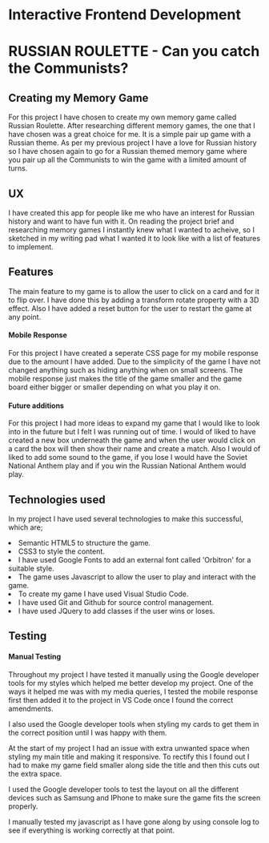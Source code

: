 <h1>Interactive Frontend Development</h1>
<h1>RUSSIAN ROULETTE - Can you catch the Communists?</h1>

<h2>Creating my Memory Game</h2>

<p>For this project I have chosen to create my own memory game called Russian Roulette. After researching different memory games, the one that I have chosen was a great choice for me. It is a simple pair up game with a Russian theme. As per my previous project I have a love for Russian history so I have chosen again to go for a Russian themed memory game where you pair up all the Communists to win the game with a limited amount of turns.</p>

<h2>UX</h2>

<p>I have created this app for people like me who have an interest for Russian history and want to have fun with it. On reading the project brief and researching memory games I instantly knew what I wanted to acheive, so I sketched in my writing pad what I wanted it to look like with a list of features to implement.</p>

<h2>Features</h2>

<p>The main feature to my game is to allow the user to click on a card and for it to flip over. I have done this by adding a transform rotate property with a 3D effect. Also I have added a reset button for the user to restart the game at any point.</p>

<h4>Mobile Response</h4>

<p>For this project I have created a seperate CSS page for my mobile response due to the amount I have added. Due to the simplicity of the game I have not changed anything such as hiding anything when on small screens. The mobile response just makes the title of the game smaller and the game board either bigger or smaller depending on what you play it on.</p>

<h4>Future additions</h4>

<p>For this project I had more ideas to expand my game that I would like to look into in the future but I felt I was running out of time. I would of liked to have created a new box underneath the game and when the user would click on a card the box will then show their name and create a match. Also I would of liked to add some sound to the game, if you lose I would have the Soviet National Anthem play and if you win the Russian National Anthem would play.</p>

<h2>Technologies used</h2>

<p>In my project I have used several technologies to make this successful, which are;</p>

<li>Semantic HTML5 to structure the game.</li>
<li>CSS3 to style the content.</li>
<li>I have used Google Fonts to add an external font called 'Orbitron' for a suitable style.</li>
<li>The game uses Javascript to allow the user to play and interact with the game.</li>
<li>To create my game I have used Visual Studio Code.</li>
<li>I have used Git and Github for source control management.</li>
<li>I have used JQuery to add classes if the user wins or loses.</li>

<h2>Testing</h2>

<h4>Manual Testing</h4>

<p>Throughout my project I have tested it manually using the Google developer tools for my styles which helped me better develop my project. One of the ways it helped me was with my media queries, I tested the mobile response first then added it to the project in VS Code once I found the correct amendments.</p>
<p>I also used the Google developer tools when styling my cards to get them in the correct position until I was happy with them.</p>
<p>At the start of my project I had an issue with extra unwanted space when styling my main title and making it responsive. To rectify this I found out I had to make my game field smaller along side the title and then this cuts out the extra space.</p>
<p>I used the Google developer tools to test the layout on all the different devices such as Samsung and IPhone to make sure the game fits the screen properly.</p>
<p>I manually tested my javascript as I have gone along by using console log to see if everything is working correctly at that point.</p>